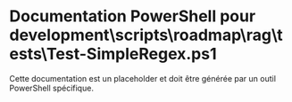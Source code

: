 # Documentation PowerShell pour development\scripts\roadmap\rag\tests\Test-SimpleRegex.ps1

Cette documentation est un placeholder et doit être générée par un outil PowerShell spécifique.
